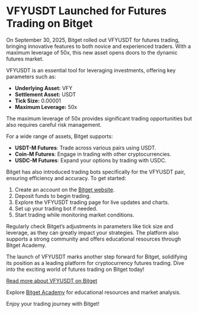 # VFYUSDT Launched for Futures Trading on Bitget

On September 30, 2025, Bitget rolled out VFYUSDT for futures trading, bringing innovative features to both novice and experienced traders. With a maximum leverage of 50x, this new asset opens doors to the dynamic futures market.

VFYUSDT is an essential tool for leveraging investments, offering key parameters such as:

- **Underlying Asset:** VFY
- **Settlement Asset:** USDT
- **Tick Size:** 0.00001
- **Maximum Leverage:** 50x

The maximum leverage of 50x provides significant trading opportunities but also requires careful risk management.

For a wide range of assets, Bitget supports:
- **USDT-M Futures**: Trade across various pairs using USDT.
- **Coin-M Futures**: Engage in trading with other cryptocurrencies.
- **USDC-M Futures**: Expand your options by trading with USDC.

Bitget has also introduced trading bots specifically for the VFYUSDT pair, ensuring efficiency and accuracy. To get started:
1. Create an account on the [Bitget website](https://www.bitget.com/en/register).
2. Deposit funds to begin trading.
3. Explore the VFYUSDT trading page for live updates and charts.
4. Set up your trading bot if needed.
5. Start trading while monitoring market conditions.

Regularly check Bitget’s adjustments in parameters like tick size and leverage, as they can greatly impact your strategies. The platform also supports a strong community and offers educational resources through Bitget Academy.

The launch of VFYUSDT marks another step forward for Bitget, solidifying its position as a leading platform for cryptocurrency futures trading. Dive into the exciting world of futures trading on Bitget today!

[Read more about VFYUSDT on Bitget](https://www.bitget.com/futures/usdt/VFYUSDT)

Explore [Bitget Academy](https://www.bitget.com/academy) for educational resources and market analysis.

Enjoy your trading journey with Bitget!